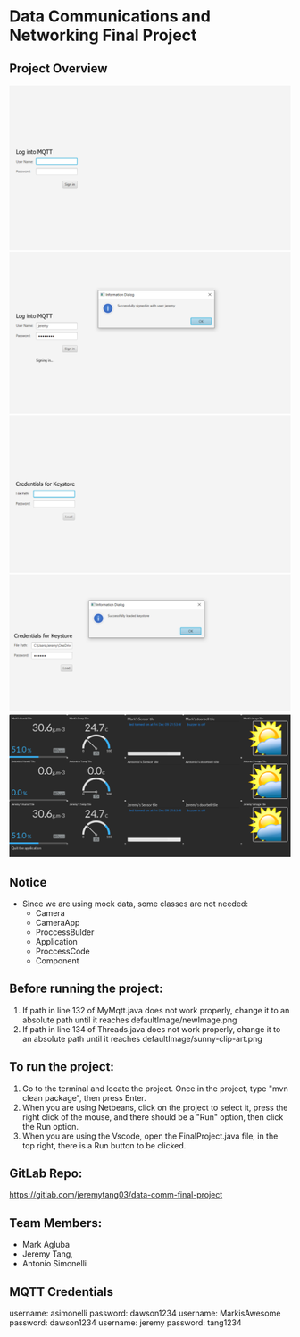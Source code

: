 # Data Communications and Networking Final Project

## Project Overview
![image.png](./image.png)
![image-1.png](./image-1.png)
![image-2.png](./image-2.png)
![image-3.png](./image-3.png)
![image-4.png](./image-4.png)
## Notice
- Since we are using mock data, some classes are not needed:
    - Camera 
    - CameraApp
    - ProccessBulder
    - Application
    - ProccessCode
    - Component
## Before running the project:
1. If path in line 132 of MyMqtt.java does not work properly, change it to an absolute path until it reaches defaultImage/newImage.png
2. If path in line 134 of Threads.java does not work properly, change it to an absolute path until it reaches defaultImage/sunny-clip-art.png

## To run the project:
1. Go to the terminal and locate the project. Once in the project, type "mvn clean package", then press Enter.
2. When you are using Netbeans, click on the project to select it, press the right click of the mouse, and there should be a "Run" option, then click the  Run option.
3. When you are using the Vscode, open the FinalProject.java file, in the top right, there is a Run button to be clicked.

## GitLab Repo:
https://gitlab.com/jeremytang03/data-comm-final-project

## Team Members:
- Mark Agluba 
- Jeremy Tang, 
- Antonio Simonelli

## MQTT Credentials
username: asimonelli password: dawson1234
username: MarkisAwesome password: dawson1234
username: jeremy password: tang1234

